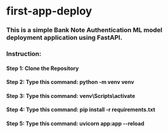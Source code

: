 # first-app-deploy

### This is a simple Bank Note Authentication ML model deployment application using FastAPI. 

### Instruction:
#### Step 1: Clone the Repository
#### Step 2: Type this command: python -m venv venv
#### Step 3: Type this command: venv\Scripts\activate
#### Step 4: Type this command: pip install -r requirements.txt
#### Step 5: Type this command: uvicorn app:app --reload
